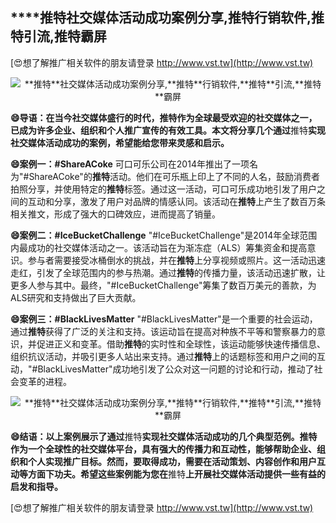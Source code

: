 ## ****推特**社交媒体活动成功案例分享,**推特**行销软件,**推特**引流,**推特**霸屏**

[😍想了解推广相关软件的朋友请登录 http://www.vst.tw](http://www.vst.tw)

 <center><img src="https://vst.tw/MP4/tuiguang/png/8.png" alt="**推特**社交媒体活动成功案例分享,**推特**行销软件,**推特**引流,**推特**霸屏"></center>

**😄导语：在当今社交媒体盛行的时代，**推特**作为全球最受欢迎的社交媒体之一，已成为许多企业、组织和个人推广宣传的有效工具。本文将分享几个通过**推特**实现社交媒体活动成功的案例，希望能给您带来灵感和启示。**

**😄案例一：#ShareACoke**
可口可乐公司在2014年推出了一项名为"#ShareACoke"的**推特**活动。他们在可乐瓶上印上了不同的人名，鼓励消费者拍照分享，并使用特定的**推特**标签。通过这一活动，可口可乐成功地引发了用户之间的互动和分享，激发了用户对品牌的情感认同。该活动在**推特**上产生了数百万条相关推文，形成了强大的口碑效应，进而提高了销量。

**😄案例二：#IceBucketChallenge**
"#IceBucketChallenge"是2014年全球范围内最成功的社交媒体活动之一。该活动旨在为渐冻症（ALS）筹集资金和提高意识。参与者需要接受冰桶倒水的挑战，并在**推特**上分享视频或照片。这一活动迅速走红，引发了全球范围内的参与热潮。通过**推特**的传播力量，该活动迅速扩散，让更多人参与其中。最终，"#IceBucketChallenge"筹集了数百万美元的善款，为ALS研究和支持做出了巨大贡献。

**😄案例三：#BlackLivesMatter**
"#BlackLivesMatter"是一个重要的社会运动，通过**推特**获得了广泛的关注和支持。该运动旨在提高对种族不平等和警察暴力的意识，并促进正义和变革。借助**推特**的实时性和全球性，该运动能够快速传播信息、组织抗议活动，并吸引更多人站出来支持。通过**推特**上的话题标签和用户之间的互动，"#BlackLivesMatter"成功地引发了公众对这一问题的讨论和行动，推动了社会变革的进程。

 <center><img src="https://vst.tw/MP4/tuiguang/png/1.png" alt="**推特**社交媒体活动成功案例分享,**推特**行销软件,**推特**引流,**推特**霸屏"></center>

**😄结语：以上案例展示了通过**推特**实现社交媒体活动成功的几个典型范例。**推特**作为一个全球性的社交媒体平台，具有强大的传播力和互动性，能够帮助企业、组织和个人实现推广目标。然而，要取得成功，需要在活动策划、内容创作和用户互动等方面下功夫。希望这些案例能为您在**推特**上开展社交媒体活动提供一些有益的启发和指导。**

[😍想了解推广相关软件的朋友请登录 http://www.vst.tw](http://www.vst.tw)



